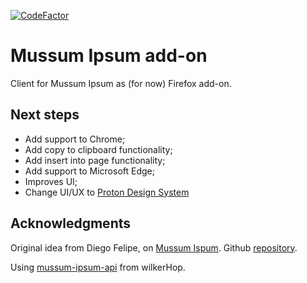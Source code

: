 [![CodeFactor](https://www.codefactor.io/repository/github/samuelgrave/mussum-ipsum-addon/badge)](https://www.codefactor.io/repository/github/samuelgrave/mussum-ipsum-addon)

# Mussum Ipsum add-on

Client for Mussum Ipsum as (for now) Firefox add-on.

## Next steps

* Add support to Chrome;
* Add copy to clipboard functionality;
* Add insert into page functionality;
* Add support to Microsoft Edge;
* Improves UI;
* Change UI/UX to [Proton Design System](http://design.firefox.com/photon/welcome.html)

## Acknowledgments

Original idea from Diego Felipe, on [Mussum Ispum](http://mussumipsum.com/). Github [repository](https://github.com/diegofelipece/mussum-ipsum).

Using [mussum-ipsum-api](https://github.com/wilkerHop/mussum-ipsum-api) from wilkerHop.
